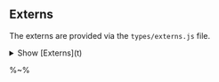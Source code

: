 ## Externs

The externs are provided via the `types/externs.js` file.

<details>
<summary>Show [Externs](t)</summary>

<table>
<tr><th><a href="types/externs.js">Cookies Externs</a></th></tr>
<!-- block-start -->
<tr><td>

%EXAMPLE: src/Keygrip%
</td></tr>
<tr><td><md2html>
The implementation provides the _sign_, _verify_ and _index_ methods. The _Keygrip_ instances provide mechanisms to rotate credentials by modifying the **keys** array. Since cookies' encoding and decoding will be based on the keys, it's important to maintain them across server restarts, however when required, their rotation can be performed with `keylist.unshift("SEKRIT4"); keylist.pop()` without having to restart the server.
</md2html></td></tr>

</table>

</details>

%~%